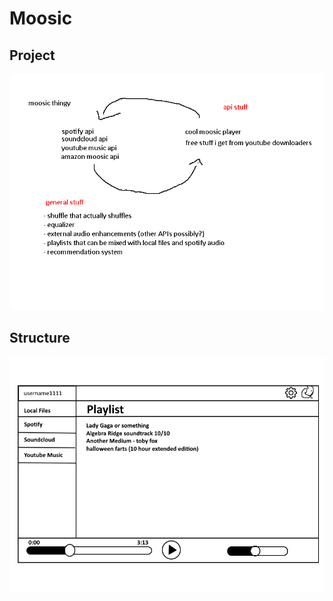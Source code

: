 # Moosic

## Project

![description](/images/project_description.png)

## Structure

![structure](/images/structure.png)
